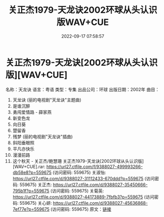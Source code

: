 ﻿---
title: 关正杰1979-天龙诀2002环球从头认识版WAV+CUE
date: 2022-09-17 07:58:57
categories: WAV车载音乐、镜像
tags: 华语中文
---
# 关正杰1979-天龙诀[2002环球从头认识版][WAV+CUE]

名称：天龙诀
语言：粤语
类型：专集
出品公司：环球
出版日期：2002年
曲目：
01. 天龙诀 (丽的电视剧"天龙诀"主题曲)
02. 是谁沉醉
03. 勇闯爱情路 - 薛家燕
04. 新变色龙
05. 向日葵
06. 楚留香
07. 残梦 (丽的电视剧"天龙诀"插曲)
08. 斜阳垂眼照
09. 平凡亦快乐
10. 漫漫前路
11. 这个秋天 - 关正杰/鲍慧珊
关正杰1979-天龙诀[2002环球从头认识版][WAV+CUE].rar:
https://url27.ctfile.com/f/9388027-499993266-db58e8?p=559675
(访问密码: 559675)
关淑怡: https://url27.ctfile.com/d/9388027-31112433-670ddd?p=559675
(访问密码: 559675)
关正杰: https://url27.ctfile.com/d/9388027-35450666-795b1f?p=559675
(访问密码: 559675)
关菊英: https://url27.ctfile.com/d/9388027-44173889-7fbfb3?p=559675
(访问密码: 559675)
关心妍: https://url27.ctfile.com/d/9388027-45636868-7ef77e?p=559675
(访问密码: 559675)
原文：[链接](https://blog.sina.com.cn/s/blog_1647c7e7601030zgb.html)